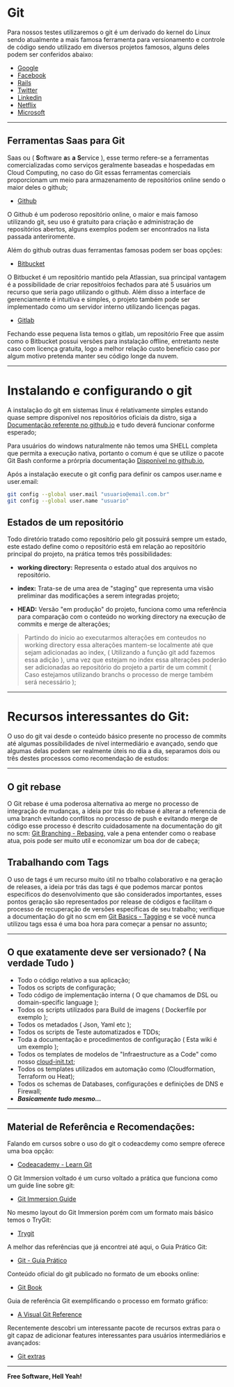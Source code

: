 # Git 

Para nossos testes utilizaremos o git é um derivado do kernel do Linux sendo atualmente a mais famosa ferramenta para versionamento e controle de código sendo utilizado em diversos projetos famosos, alguns deles podem ser conferidos abaixo:

- [Google](https://github.com/google)
- [Facebook](https://github.com/facebook)
- [Rails](https://github.com/rails/rails)
- [Twitter](https://github.com/twitter)
- [Linkedin](https://github.com/linkedin)
- [Netflix](https://github.com/netflix)
- [Microsoft](https://github.com/Microsoft)

---

## Ferramentas Saas para Git 

Saas ou ( **S**oftware **a**s **a** **S**ervice ), esse termo refere-se a ferramentas comercializadas como serviços geralmente baseadas e hospedadas em Cloud Computing, no caso do Git essas ferramentas comerciais proporcionam um meio para armazenamento de repositórios online sendo o maior deles o github;

- [Github](http://www.github.com/)

O Github é um poderoso repositório online, o maior e mais famoso utilizando git, seu uso é gratuito para criação e administração de repositórios abertos, alguns exemplos podem ser encontrados na lista passada anteriromente.

Além do github outras duas ferramentas famosas podem ser boas opções:

- [Bitbucket](https://bitbucket.org/product)

O Bitbucket é um repositório mantido pela Atlassian, sua principal vantagem é a possibilidade de criar repositŕoios fechados para até 5 usuários um recurso que seria pago utilizando o github. Além disso a interface de gerenciamente é intuitiva e simples, o projeto também pode ser implementado como um servidor interno utilizando licenças pagas.

- [Gitlab](https://about.gitlab.com/gitlab-com/)

Fechando esse pequena lista temos o gitlab, um repositório Free que assim como o Bitbucket possui versões para instalação offline, entretanto neste caso com licença gratuita, logo a melhor relação custo benefício caso por algum motivo pretenda manter seu código longe da nuvem.

---

# Instalando e configurando o git

A instalação do git em sistemas linux é relativamente simples estando quase sempre disponível nos repositórios oficiais da distro, siga a [Documentação referente no github.io](https://git-scm.com/download/linux) e tudo deverá funcionar conforme esperado;

Para usuários do windows naturalmente não temos uma SHELL completa que permita a execução nativa, portanto o comum é que se utilize o pacote Git Bash conforme a prórpria documentação [Disponível no github.io](git-for-windows.github.io/), 

Após a instalação execute o git config para definir os campos user.name e  user.email:

```sh
git config --global user.mail "usuario@email.com.br"
git config --global user.name "usuario"
```

## Estados de um repositório

Todo diretório tratado como repositório pelo git possuirá sempre um estado, este estado define como o repositório está em relação ao repositório principal do projeto, na prática temos três possibilidades:

- **working directory:** Representa o estado atual dos arquivos no repositório. 

- **index:** Trata-se de uma area de "staging" que representa uma visão preliminar das modificações a serem integradas projeto;

- **HEAD:**  Versão "em produção" do projeto, funciona como uma referência para comparação com o conteúdo no working directory na execução de commits e merge de alterações;


> Partindo do inicio ao executarmos alterações em conteudos no working directory essa alterações mantem-se localmente até que sejam adicionadas ao index, ( Utilizando a função git add fazemos essa adição ), uma vez que estejam no index essa alterações poderão ser adicionadas ao repositório do projeto a partir de um commit ( Caso estejamos utilizando branchs o processo de merge também será necessário );

---

# Recursos interessantes do Git:

O uso do git vai desde o conteúdo básico presente no processo de commits até algumas possibilidades de nível intermediário e avançado, sendo que algumas delas podem ser realmente úteis no dia a dia, separamos dois ou três destes processos como recomendação de estudos:

---

## O git rebase

O Git rebase é uma poderosa alternativa ao merge no processo de integração de mudanças, a ideia por trás do rebase é alterar a referencia de uma branch evitando conflitos no processo de push e evitando merge de código esse processo é descrito cuidadosamente na documentação do git no scm: [Git Branching - Rebasing](https://git-scm.com/book/en/v2/Git-Branching-Rebasing), vale a pena entender como o reabase atua, pois pode ser muito util e economizar um boa dor de cabeça;


## Trabalhando com Tags

O uso de tags é um recurso muito útil no trbalho colaborativo e na geração de releases, a ideia por trás das tags é que podemos marcar pontos especificos do desenvolvimento que são considerados importantes, esses pontos geração são representados por release de códigos e facilitam o processo de recuperação de versões especificas de seu trabalho; verifique a documentação do git no scm em [Git Basics - Tagging](https://git-scm.com/book/en/v2/Git-Basics-Tagging) e se você nunca utilizou tags essa é uma boa hora para começar a pensar no assunto;

---

## O que exatamente deve ser versionado? ( Na verdade Tudo )

- Todo o código relativo a sua aplicação;
- Todos os scripts de configuração;
- Todo código de implementação interna ( O que chamamos de DSL ou domain-specific language );
- Todos os scripts utilizados para Build de imagens ( Dockerfile por exemplo );
- Todos os metadados ( Json, Yaml etc );
- Todos os scripts de Teste automatizados e TDDs;
- Toda a documentação e procedimentos de configuração ( Esta wiki é um exemplo );
- Todos os templates de modelos de "Infraestructure as a Code" como nosso [cloud-init.txt](https://raw.githubusercontent.com/fiap2tin/devops/master/Lab2.3/cloud-init.txt);
- Todos os templates utilizados em automação como (Cloudformation, Terraform ou Heat);
- Todos os schemas de Databases, configurações e definições de DNS e Firewall;
- ***Basicamente tudo mesmo...***

---

## Material de Referência e Recomendações:

Falando em cursos sobre o uso do git o codeacdemy como sempre oferece uma boa opção:
 - [Codeacademy - Learn Git](https://www.codecademy.com/pt/learn/learn-git)

O Git Immersion voltado é um curso voltado a prática que funciona como um guide line sobre git:
 - [Git Immersion Guide](http://gitimmersion.com/)

No mesmo layout do Git Immersion porém com um formato mais básico temos o TryGit:
- [Trygit](https://try.github.io)

A melhor das referências que já encontrei até aqui, o Guia Prático Git:
 - [Git - Guia Prático](http://rogerdudler.github.io/git-guide/index.pt_BR.html)

Conteúdo oficial do git publicado no formato de um ebooks online:
 - [Git Book](https://git-scm.com/book/pt-br/v2)

Guia de referência Git exemplificando o processo em formato gráfico:
 - [A Visual Git Reference](http://marklodato.github.io/visual-git-guide/index-en.html)

Recentemente descobri um interessante pacote de recursos extras para o git capaz de adicionar features interessantes para usuários intermediários e avançados:
- [Git extras](https://github.com/tj/git-extras)

---

**Free Software, Hell Yeah!**
